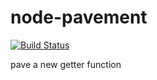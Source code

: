 node-pavement
=============

[![Build Status](https://travis-ci.org/skeggse/node-pavement.png)](https://travis-ci.org/skeggse/node-pavement)

pave a new getter function
